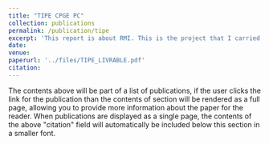```yaml
---
title: "TIPE CPGE PC"
collection: publications
permalink: /publication/tipe
excerpt: 'This report is about RMI. This is the project that I carried out in my second year in CPGE'
date: 
venue: 
paperurl: '../files/TIPE_LIVRABLE.pdf'
citation: 
---
```


The contents above will be part of a list of publications, if the user clicks the link for the publication than the contents of section will be rendered as a full page, allowing you to provide more information about the paper for the reader. When publications are displayed as a single page, the contents of the above "citation" field will automatically be included below this section in a smaller font.
